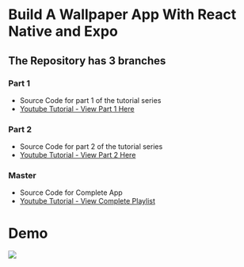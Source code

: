 # Build A Wallpaper App With React Native and Expo

## The Repository has 3 branches

### Part 1

- Source Code for part 1 of the tutorial series
- [Youtube Tutorial - View Part 1 Here](https://youtu.be/4VKynwqAMp0)

### Part 2

- Source Code for part 2 of the tutorial series
- [Youtube Tutorial - View Part 2 Here](https://youtu.be/1VirJMNvtds)

### Master

- Source Code for Complete App
- [Youtube Tutorial - View Complete Playlist ](https://www.youtube.com/playlist?list=PLy9JCsy2u97mGklzG1Ynbe-f-5Fq8FVpi)

# Demo

![](https://media.giphy.com/media/iBj8c25K7Oi4AMTtPv/giphy.gif)
